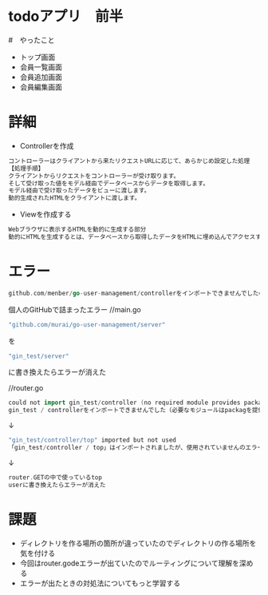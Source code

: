 # todoアプリ　前半

#　やったこと
- トップ画面
- 会員一覧画面
- 会員追加画面
- 会員編集画面

# 詳細
- Controllerを作成
```go
コントローラーはクライアントから来たリクエストURLに応じて、あらかじめ設定した処理
【処理手順】
クライアントからリクエストをコントローラーが受け取ります。
そして受け取った値をモデル経由でデータベースからデータを取得します。
モデル経由で受け取ったデータをビューに渡します。
動的生成されたHTMLをクライアントに渡します。
```

- Viewを作成する
```go
Webブラウザに表示するHTMLを動的に生成する部分
動的にHTMLを生成するとは、データベースから取得したデータをHTMLに埋め込んでアクセスするたびに、異なる HTML を生成することなどがあります。このようなサイトを動的なサイトと呼んだりもします。
```

# エラー
```go
github.com/menber/go-user-management/controllerをインポートできませんでしたのエラー
```

個人のGitHubで詰まったエラー
//main.go
```go
"github.com/murai/go-user-management/server"
```
を
```go
"gin_test/server"
```
に書き換えたらエラーが消えた

//router.go
```go
could not import gin_test/controller (no required module provides packag
gin_test / controllerをインポートできませんでした（必要なモジュールはpackagを提供しません
```
↓
```go
"gin_test/controller/top" imported but not used
「gin_test/controller / top」はインポートされましたが、使用されていませんのエラーが出ます
```
↓
```go
router.GETの中で使っているtop
userに書き換えたらエラーが消えた
```

# 課題
- ディレクトリを作る場所の箇所が違っていたのでディレクトリの作る場所を気を付ける<br>
- 今回はrouter.godeエラーが出ていたのでルーティングについて理解を深める
- エラーが出たときの対処法についてもっと学習する
